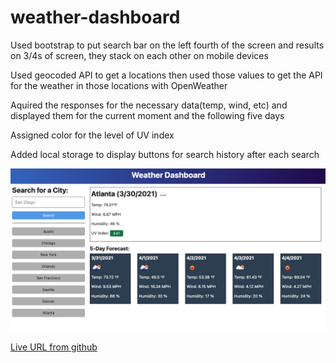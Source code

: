 # weather-dashboard

Used bootstrap to put search bar on the left fourth of the screen and results on 3/4s of screen, they stack on each other on mobile devices

Used geocoded API to get a locations then used those values to get the API for the weather in those locations with OpenWeather

Aquired the responses for the necessary data(temp, wind, etc) and displayed them for the current moment and the following five days

Assigned color for the level of UV index

Added local storage to display buttons for search history after each search

<img src="./assets/images/Weather-App-Screenshot.png" alt="Screen shot of Weather Dashboard"/>

<a href="https://morettilouie.github.io/weather-dashboard/">Live URL from github</a>